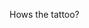 Hows the tattoo?<!-- {"uuid":"3c89848c-dff3-443c-a600-e7c0463e67e3", "dates":{"2019-09-29": 0, "2019-09-30": 0, "2019-10-01": 0, "2019-10-02": 0, "2019-10-03": 0, "2019-10-04": 0, "2019-10-05": 0, "2019-10-06": 0, "2019-10-07": 0, "2019-10-08": 0, "2019-10-09": 0, "2019-10-10": 0, "2019-10-11": 0, "2019-10-12": 0, "2019-10-13": 0, "2019-10-14": 0, "2019-10-15": 0, "2019-10-16": 0, "2019-10-17": 0, "2019-10-18": 0, "2019-10-19": 0, "2019-10-20": 0, "2019-10-21": 160, "2019-10-22": 152, "2019-10-23": 157, "2019-10-24": 160, "2019-10-25": 160, "2019-10-26": 0, "2019-10-27": 0, "2019-10-28": 39, "2019-10-29": 40, "2019-10-30": 159, "2019-10-31": 38, "2019-11-01": 40, "2019-11-02": 0, "2019-11-03": 0, "2019-11-04": 0, "2019-11-05": 0, "2019-11-06": 159, "2019-11-07": 0, "2019-11-08": 0, "2019-11-09": 0, "2019-11-10": 0, "2019-11-11": 0, "2019-11-12": 0, "2019-11-13": 160, "2019-11-14": 0, "2019-11-15": 0, "2019-11-16": 0, "2019-11-17": 0, "2019-11-18": 160, "2019-11-19": 159, "2019-11-20": 160, "2019-11-21": 160, "2019-11-22": 160, "2019-11-23": 0, "2019-11-24": 0, "2019-11-25": 40, "2019-11-26": 40, "2019-11-27": 40, "2019-11-28": 40, "2019-11-29": 40, "2019-11-30": 0, "2019-12-01": 0, "2019-12-02": 0, "2019-12-03": 0, "2019-12-04": 0, "2019-12-05": 0, "2019-12-06": 0, "2019-12-07": 0, "2019-12-08": 0, "2019-12-09": 159, "2019-12-10": 0, "2019-12-11": 0, "2019-12-12": 0, "2019-12-13": 160, "2019-12-14": 0, "2019-12-15": 0, "2019-12-16": 160, "2019-12-17": 0, "2019-12-18": 0, "2019-12-19": 0, "2019-12-20": 160, "2019-12-21": 0, "2019-12-22": 0, "2019-12-23": 160, "2019-12-24": 160, "2019-12-25": 159, "2019-12-26": 160, "2019-12-27": 160, "2019-12-28": 0, "2019-12-29": 0, "2019-12-30": 159, "2019-12-31": 36, "2020-01-01": 40, "2020-01-02": 38, "2020-01-03": 160, "2020-01-04": 0, "2020-01-05": 0, "2020-01-06": 160, "2020-01-07": 0, "2020-01-08": 0, "2020-01-09": 0, "2020-01-10": 160, "2020-01-11": 0, "2020-01-12": 0, "2020-01-13": 0, "2020-01-14": 0, "2020-01-15": 0, "2020-01-16": 0, "2020-01-17": 0, "2020-01-18": 0, "2020-01-19": 0, "2020-01-20": 0, "2020-01-21": 0, "2020-01-22": 0, "2020-01-23": 0, "2020-01-24": 0, "2020-01-25": 0, "2020-01-26": 0, "2020-01-27": 160, "2020-01-28": 160, "2020-01-29": 160, "2020-01-30": 160, "2020-01-31": 160, "2020-02-01": 0, "2020-02-02": 0, "2020-02-03": 160, "2020-02-04": 40, "2020-02-05": 160, "2020-02-06": 40, "2020-02-07": 40, "2020-02-08": 0, "2020-02-09": 0, "2020-02-10": 160, "2020-02-11": 0, "2020-02-12": 160, "2020-02-13": 0, "2020-02-14": 0, "2020-02-15": 0, "2020-02-16": 0, "2020-02-17": 160, "2020-02-18": 0, "2020-02-19": 160, "2020-02-20": 0, "2020-02-21": 0, "2020-02-22": 0, "2020-02-23": 0, "2020-02-24": 40, "2020-02-25": 160, "2020-02-26": 0, "2020-02-27": 159, "2020-02-28": 160, "2020-02-29": 0, "2020-03-01": 0, "2020-03-02": 0, "2020-03-03": 40, "2020-03-04": 0, "2020-03-05": 40, "2020-03-06": 40, "2020-03-07": 0, "2020-03-08": 0, "2020-03-09": 0, "2020-03-10": 0, "2020-03-11": 0, "2020-03-12": 0, "2020-03-13": 0, "2020-03-14": 0, "2020-03-15": 0, "2020-03-16": 160, "2020-03-17": 160, "2020-03-18": 160, "2020-03-19": 160, "2020-03-20": 160, "2020-03-21": 0, "2020-03-22": 0, "2020-03-23": 160, "2020-03-24": 40, "2020-03-25": 160, "2020-03-26": 40, "2020-03-27": 160, "2020-03-28": 0, "2020-03-29": 0, "2020-03-30": 160, "2020-03-31": 0, "2020-04-01": 160, "2020-04-02": 0, "2020-04-03": 160, "2020-04-04": 0, "2020-04-05": 0, "2020-04-06": 160, "2020-04-07": 0, "2020-04-08": 160, "2020-04-09": 0, "2020-04-10": 160, "2020-04-11": 0, "2020-04-12": 0, "2020-04-13": 160, "2020-04-14": 0, "2020-04-15": 160, "2020-04-16": 0, "2020-04-17": 160, "2020-04-18": 0, "2020-04-19": 0, "2020-04-20": 0, "2020-04-21": 0, "2020-04-22": 0, "2020-04-23": 0, "2020-04-24": 0, "2020-04-25": 0, "2020-04-26": 0, "2020-04-27": 0, "2020-04-28": 0, "2020-04-29": 0, "2020-04-30": 0, "2020-05-01": 0, "2020-05-02": 0, "2020-05-03": 0, "2020-05-04": 0, "2020-05-05": 0, "2020-05-06": 0, "2020-05-07": 0, "2020-05-08": 0, "2020-05-09": 0, "2020-05-10": 0, "2020-05-11": 0, "2020-05-12": 0, "2020-05-13": 0, "2020-05-14": 0, "2020-05-15": 0, "2020-05-16": 0, "2020-05-17": 0, "2020-05-18": 0, "2020-05-19": 0, "2020-05-20": 0, "2020-05-21": 0, "2020-05-22": 0, "2020-05-23": 0, "2020-05-24": 0, "2020-05-25": 0, "2020-05-26": 0, "2020-05-27": 0, "2020-05-28": 0, "2020-05-29": 0, "2020-05-30": 0, "2020-05-31": 0, "2020-06-01": 160, "2020-06-02": 159, "2020-06-03": 160, "2020-06-04": 160, "2020-06-05": 160, "2020-06-06": 0, "2020-06-07": 0, "2020-06-08": 0, "2020-06-09": 160, "2020-06-10": 40, "2020-06-11": 40, "2020-06-12": 40, "2020-06-13": 0, "2020-06-14": 0, "2020-06-15": 0, "2020-06-16": 0, "2020-06-17": 160, "2020-06-18": 0, "2020-06-19": 0, "2020-06-20": 0, "2020-06-21": 0, "2020-06-22": 0, "2020-06-23": 158, "2020-06-24": 0, "2020-06-25": 0, "2020-06-26": 0, "2020-06-27": 0, "2020-06-28": 0, "2020-06-29": 159, "2020-06-30": 160, "2020-07-01": 160, "2020-07-02": 160, "2020-07-03": 136, "2020-07-04": 0, "2020-07-05": 0, "2020-07-06": 40, "2020-07-07": 40, "2020-07-08": 40, "2020-07-09": 39, "2020-07-10": 38, "2020-07-11": 0, "2020-07-12": 0, "2020-07-13": 0, "2020-07-14": 0, "2020-07-15": 0, "2020-07-16": 0, "2020-07-17": 0, "2020-07-18": 0, "2020-07-19": 0, "2020-07-20": 155, "2020-07-21": 160, "2020-07-22": 159, "2020-07-23": 160, "2020-07-24": 158, "2020-07-25": 0, "2020-07-26": 0, "2020-07-27": 160, "2020-07-28": 40, "2020-07-29": 160, "2020-07-30": 40, "2020-07-31": 159, "2020-08-01": 0, "2020-08-02": 0, "2020-08-03": 160, "2020-08-04": 0, "2020-08-05": 160, "2020-08-06": 0, "2020-08-07": 160, "2020-08-08": 0, "2020-08-09": 0, "2020-08-10": 160, "2020-08-11": 0, "2020-08-12": 160, "2020-08-13": 0, "2020-08-14": 160, "2020-08-15": 0, "2020-08-16": 0, "2020-08-17": 160, "2020-08-18": 0, "2020-08-19": 159, "2020-08-20": 0, "2020-08-21": 160, "2020-08-22": 0, "2020-08-23": 0, "2020-08-24": 0, "2020-08-25": 0, "2020-08-26": 0, "2020-08-27": 0, "2020-08-28": 0, "2020-08-29": 0, "2020-08-30": 0, "2020-08-31": 0, "2020-09-01": 0, "2020-09-02": 0, "2020-09-03": 0, "2020-09-04": 0, "2020-09-05": 0, "2020-09-06": 0, "2020-09-07": 0, "2020-09-08": 0, "2020-09-09": 0, "2020-09-10": 0, "2020-09-11": 0, "2020-09-12": 0, "2020-09-13": 0, "2020-09-14": 0, "2020-09-15": 0, "2020-09-16": 0, "2020-09-17": 0, "2020-09-18": 0, "2020-09-19": 0, "2020-09-20": 0, "2020-09-21": 0, "2020-09-22": 0, "2020-09-23": 0, "2020-09-24": 0, "2020-09-25": 0, "2020-09-26": 0}} -->

